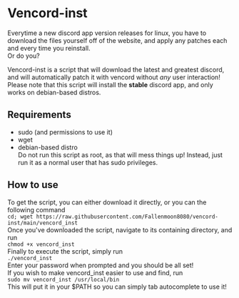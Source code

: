 # Vencord-inst
Everytime a new discord app version releases for linux, you have to download the files yourself off of the website, and apply any patches each and every time you reinstall.  
Or do you?

Vencord-inst is a script that will download the latest and greatest discord, and will automatically patch it with vencord without *any* user interaction!
Please note that this script will install the **stable** discord app, and only works on debian-based distros.
## Requirements
 - sudo (and permissions to use it)
 - wget
 - debian-based distro  
Do not run this script as root, as that will mess things up! Instead, just run it as a normal user that has sudo privileges.

## How to use
To get the script, you can either download it directly, or you can the following command  
`cd; wget https://raw.githubusercontent.com/Fallenmoon8080/vencord-inst/main/vencord_inst`  
Once you've downloaded the script, navigate to its containing directory, and run  
`chmod +x vencord_inst`  
Finally to execute the script, simply run  
`./vencord_inst`  
Enter your password when prompted and you should be all set!  
If you wish to make vencord_inst easier to use and find, run  
`sudo mv vencord_inst /usr/local/bin`  
This will put it in your $PATH so you can simply tab autocomplete to use it!
